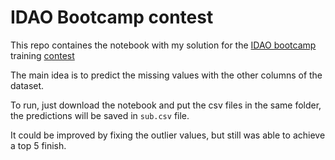 # IDAO Bootcamp contest

This repo containes the notebook with my solution for the [IDAO bootcamp](https://idao.world/bootcamp/) training [contest](https://www.kaggle.com/c/idao-2022-bootcamp-insomnia)

The main idea is to predict the missing values with the other columns of the dataset.

To run, just download the notebook and put the csv files in the same folder, the predictions will be saved in `sub.csv` file.

It could be improved by fixing the outlier values, but still was able to achieve a top 5 finish.
